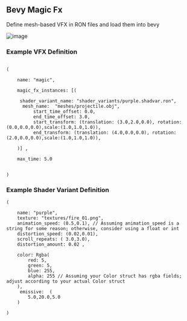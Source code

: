 ## Bevy Magic Fx 

Define mesh-based VFX in RON files and load them into bevy 

![image](https://github.com/ethereumdegen/bevy_magic_fx/assets/6249263/ad0dc5f6-e56c-4439-a417-02cbc2205e05)


### Example VFX Definition 
```

(
    
    name: "magic",    
       
    magic_fx_instances: [( 

     shader_variant_name: "shader_variants/purple.shadvar.ron",
	  mesh_name:  "meshes/projectile.obj", 
		  start_time_offset: 0.0,
		  end_time_offset: 3.0,
		  start_transform: (translation: (3.0,2.0,0.0), rotation:(0.0,0.0,0.0),scale:(1.0,1.0,1.0)),
		  end_transform: (translation: (4.0,0.0,0.0), rotation:(2.0,0.0,0.0),scale:(1.0,1.0,1.0)),

    )] ,  

    max_time: 5.0


)

```
### Example Shader Variant Definition 
```
(
    
    name: "purple",
    texture: "textures/fire_01.png",
    animation_speed: (0.5,0.1), // Assuming animation_speed is a string for some reason; otherwise, consider using a float or int
    distortion_speed: (0.02,0.01),
    scroll_repeats: ( 3.0,3.0),
    distortion_amount: 0.02 , 

    color: Rgba(
        red: 5,
        green: 5,
        blue: 255,
        alpha: 255 // Assuming your Color struct has rgba fields; adjust according to your actual Color struct
    ),
     emissive:  (
        5.0,20.0,5.0
    )
      
)


```
